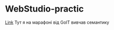 # WebStudio-practic
[Link](https://andrewhypster.github.io/WebStudio-practic/)
Тут я на марафоні від GoIT вивчав семантику
